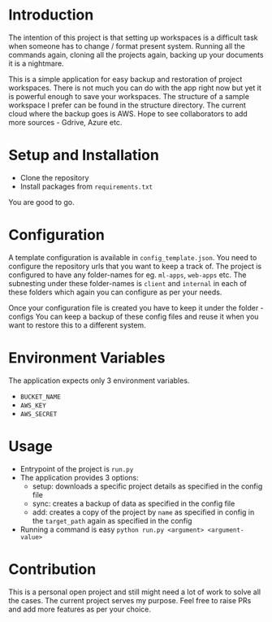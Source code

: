 # Introduction
The intention of this project is that setting up workspaces is a difficult task when
someone has to change / format present system.
Running all the commands again, cloning all the projects again, backing up your documents
it is a nightmare.

This is a simple application for easy backup and restoration of project workspaces.
There is not much you can do with the app right now but yet it is powerful enough to save your workspaces.
The structure of a sample workspace I prefer can be found in the structure directory. The current cloud where the
backup goes is AWS. Hope to see collaborators to add more sources - Gdrive, Azure etc.


# Setup and Installation
- Clone the repository
- Install packages from `requirements.txt`

You are good to go.

# Configuration
A template configuration is available in `config_template.json`.
You need to configure the repository urls that you want to keep a track of.
The project is configured to have any folder-names for eg. `ml-apps`, `web-apps` etc.
The subnesting under these folder-names is `client` and `internal` in each of these folders which again you can configure as per your needs.

Once your configuration file is created you have to keep it under the folder - configs
You can keep a backup of these config files and reuse it when you want to restore this to a different system.

# Environment Variables
The application expects only 3 environment variables.
- `BUCKET_NAME`
- `AWS_KEY`
- `AWS_SECRET`

# Usage
- Entrypoint of the project is `run.py`
- The application provides 3 options:
    - setup: downloads a specific project details as specified in the config file
    - sync: creates a backup of data as specified in the config file
    - add: creates a copy of the project by `name` as specified in config in the `target_path` again as specified in the config
- Running a command is easy `python run.py <argument> <argument-value>`

# Contribution
This is a personal open project and still might need a lot of work to solve all the cases.
The current project serves my purpose. Feel free to raise PRs and add more features as per your choice.
